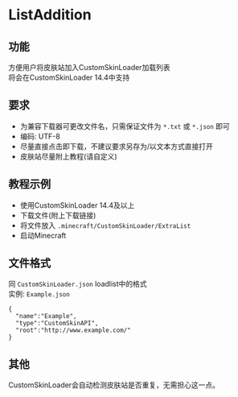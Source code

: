 # ListAddition

## 功能
方便用户将皮肤站加入CustomSkinLoader加载列表  
将会在CustomSkinLoader 14.4中支持  
  
## 要求
- 为兼容下载器可更改文件名，只需保证文件为 `*.txt` 或 `*.json` 即可  
- 编码: UTF-8
- 尽量直接点击即下载，不建议要求另存为/以文本方式直接打开
- 皮肤站尽量附上教程(请自定义)  
  
## 教程示例
- 使用CustomSkinLoader 14.4及以上
- 下载文件(附上下载链接)
- 将文件放入 `.minecraft/CustomSkinLoader/ExtraList` 
- 启动Minecraft  
  
## 文件格式
同 `CustomSkinLoader.json` loadlist中的格式  
实例: `Example.json`  
```
{  
  "name":"Example",  
  "type":"CustomSkinAPI",  
  "root":"http://www.example.com/"  
}  
```
  
## 其他
CustomSkinLoader会自动检测皮肤站是否重复，无需担心这一点。  